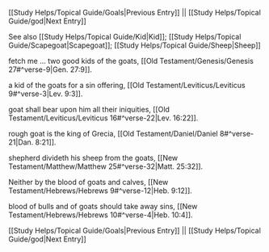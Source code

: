 [[Study Helps/Topical Guide/Goals|Previous Entry]]  ||  [[Study Helps/Topical Guide/god|Next Entry]]

 See also [[Study Helps/Topical Guide/Kid|Kid]]; [[Study Helps/Topical Guide/Scapegoat|Scapegoat]]; [[Study Helps/Topical Guide/Sheep|Sheep]]

 fetch me ... two good kids of the goats, [[Old Testament/Genesis/Genesis 27#^verse-9|Gen. 27:9]].

 a kid of the goats for a sin offering, [[Old Testament/Leviticus/Leviticus 9#^verse-3|Lev. 9:3]].

 goat shall bear upon him all their iniquities, [[Old Testament/Leviticus/Leviticus 16#^verse-22|Lev. 16:22]].

 rough goat is the king of Grecia, [[Old Testament/Daniel/Daniel 8#^verse-21|Dan. 8:21]].

 shepherd divideth his sheep from the goats, [[New Testament/Matthew/Matthew 25#^verse-32|Matt. 25:32]].

 Neither by the blood of goats and calves, [[New Testament/Hebrews/Hebrews 9#^verse-12|Heb. 9:12]].

 blood of bulls and of goats should take away sins, [[New Testament/Hebrews/Hebrews 10#^verse-4|Heb. 10:4]].

[[Study Helps/Topical Guide/Goals|Previous Entry]]  ||  [[Study Helps/Topical Guide/god|Next Entry]]